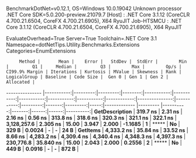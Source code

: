 
BenchmarkDotNet=v0.12.1, OS=Windows 10.0.19042
Unknown processor
.NET Core SDK=5.0.200-preview.21079.7
  [Host]     : .NET Core 3.1.12 (CoreCLR 4.700.21.6504, CoreFX 4.700.21.6905), X64 RyuJIT
  Job-HTSMCU : .NET Core 3.1.12 (CoreCLR 4.700.21.6504, CoreFX 4.700.21.6905), X64 RyuJIT

EvaluateOverhead=True  Server=True  Toolchain=.NET Core 3.1  
Namespace=dotNetTips.Utility.Benchmarks.Extensions  Categories=EnumExtensions  

         Method |       Mean |    Error |   StdDev |  StdErr |        Min |         Q1 |     Median |         Q3 |        Max |        Op/s | CI99.9% Margin | Iterations | Kurtosis | MValue | Skewness | Rank | LogicalGroup | Baseline | Code Size |  Gen 0 | Gen 1 | Gen 2 | Allocated |
--------------- |-----------:|---------:|---------:|--------:|-----------:|-----------:|-----------:|-----------:|-----------:|------------:|---------------:|-----------:|---------:|-------:|---------:|-----:|------------- |--------- |----------:|-------:|------:|------:|----------:|
 **GetDescription** |   **319.7 ns** |  **2.31 ns** |  **2.16 ns** | **0.56 ns** |   **313.8 ns** |   **318.6 ns** |   **320.3 ns** |   **321.1 ns** |   **322.1 ns** | **3,128,257.6** |       **2.305 ns** |      **15.00** |    **3.947** |  **2.000** |  **-1.1685** |    **1** |            ***** |       **No** |     **329 B** | **0.0024** |     **-** |     **-** |      **24 B** |
       **GetItems** | **4,333.2 ns** | **35.84 ns** | **33.52 ns** | **8.66 ns** | **4,283.2 ns** | **4,309.4 ns** | **4,340.4 ns** | **4,348.3 ns** | **4,397.3 ns** |   **230,776.8** |      **35.840 ns** |      **15.00** |    **2.043** |  **2.000** |   **0.2556** |    **2** |            ***** |       **No** |     **449 B** | **0.0916** |     **-** |     **-** |     **872 B** |
